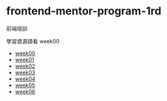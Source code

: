 # frontend-mentor-program-1rd
前端培訓

學習資源請看 week00

- [week00](https://github.com/dpes8693/frontend-mentor-program-1rd/tree/main/week/week00)
- [week01](https://github.com/dpes8693/frontend-mentor-program-1rd/tree/main/week/week01)
- [week02](https://github.com/dpes8693/frontend-mentor-program-1rd/tree/main/week/week02)
- [week03](https://github.com/dpes8693/frontend-mentor-program-1rd/tree/main/week/week03)
- [week04](https://github.com/dpes8693/frontend-mentor-program-1rd/tree/main/week/week04)
- [week05](https://github.com/dpes8693/frontend-mentor-program-1rd/tree/main/week/week05)
- [week06](https://github.com/dpes8693/frontend-mentor-program-1rd/tree/main/week/week06)